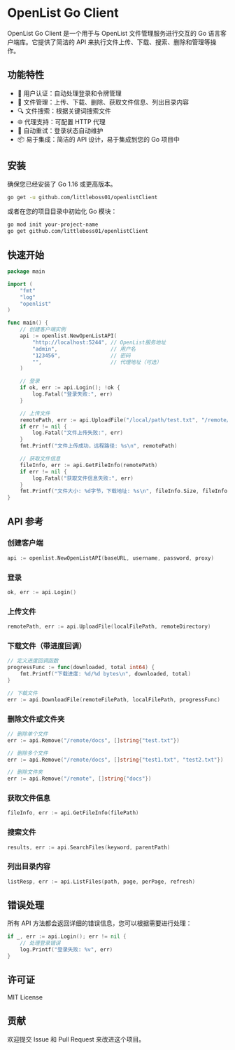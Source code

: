 # OpenList Go Client

OpenList Go Client 是一个用于与 OpenList 文件管理服务进行交互的 Go 语言客户端库。它提供了简洁的 API 来执行文件上传、下载、搜索、删除和管理等操作。

## 功能特性

- 🔐 用户认证：自动处理登录和令牌管理
- 📁 文件管理：上传、下载、删除、获取文件信息、列出目录内容
- 🔍 文件搜索：根据关键词搜索文件
- 🌐 代理支持：可配置 HTTP 代理
- 🔄 自动重试：登录状态自动维护
- 📦 易于集成：简洁的 API 设计，易于集成到您的 Go 项目中

## 安装

确保您已经安装了 Go 1.16 或更高版本。

```bash
go get -u github.com/littleboss01/openlistClient
```

或者在您的项目目录中初始化 Go 模块：

```bash
go mod init your-project-name
go get github.com/littleboss01/openlistClient
```

## 快速开始

```go
package main

import (
    "fmt"
    "log"
    "openlist"
)

func main() {
    // 创建客户端实例
    api := openlist.NewOpenListAPI(
        "http://localhost:5244", // OpenList服务地址
        "admin",                 // 用户名
        "123456",                // 密码
        "",                      // 代理地址（可选）
    )

    // 登录
    if ok, err := api.Login(); !ok {
        log.Fatal("登录失败:", err)
    }

    // 上传文件
    remotePath, err := api.UploadFile("/local/path/test.txt", "/remote/docs")
    if err != nil {
        log.Fatal("文件上传失败:", err)
    }
    fmt.Printf("文件上传成功，远程路径: %s\n", remotePath)

    // 获取文件信息
    fileInfo, err := api.GetFileInfo(remotePath)
    if err != nil {
        log.Fatal("获取文件信息失败:", err)
    }
    fmt.Printf("文件大小: %d字节，下载地址: %s\n", fileInfo.Size, fileInfo.URL)
}
```

## API 参考

### 创建客户端

```go
api := openlist.NewOpenListAPI(baseURL, username, password, proxy)
```

### 登录

```go
ok, err := api.Login()
```

### 上传文件

```go
remotePath, err := api.UploadFile(localFilePath, remoteDirectory)
```

### 下载文件（带进度回调）

```go
// 定义进度回调函数
progressFunc := func(downloaded, total int64) {
    fmt.Printf("下载进度: %d/%d bytes\n", downloaded, total)
}

// 下载文件
err := api.DownloadFile(remoteFilePath, localFilePath, progressFunc)
```

### 删除文件或文件夹

```go
// 删除单个文件
err := api.Remove("/remote/docs", []string{"test.txt"})

// 删除多个文件
err := api.Remove("/remote/docs", []string{"test1.txt", "test2.txt"})

// 删除文件夹
err := api.Remove("/remote", []string{"docs"})
```

### 获取文件信息

```go
fileInfo, err := api.GetFileInfo(filePath)
```

### 搜索文件

```go
results, err := api.SearchFiles(keyword, parentPath)
```

### 列出目录内容

```go
listResp, err := api.ListFiles(path, page, perPage, refresh)
```

## 错误处理

所有 API 方法都会返回详细的错误信息，您可以根据需要进行处理：

```go
if _, err := api.Login(); err != nil {
    // 处理登录错误
    log.Printf("登录失败: %v", err)
}
```

## 许可证

MIT License

## 贡献

欢迎提交 Issue 和 Pull Request 来改进这个项目。
